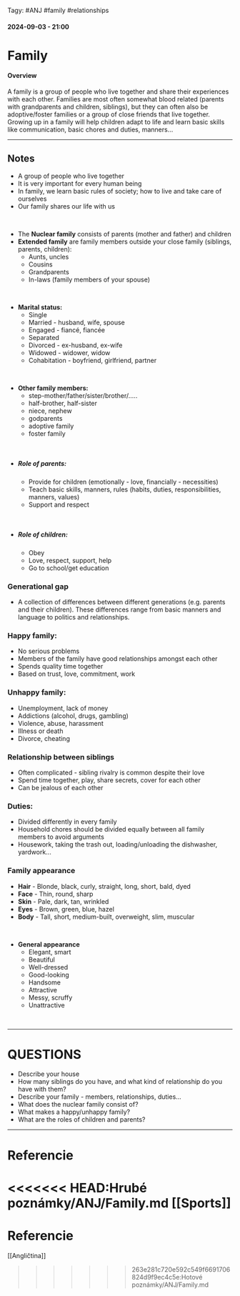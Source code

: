 Tagy: #ANJ #family #relationships
#### 2024-09-03 - 21:00

# Family

#### Overview
A family is a group of people who live together and share their experiences with each other. Families are most often somewhat blood related (parents with grandparents and children, siblings), but they can often also be adoptive/foster families or a group of close friends that live together. Growing up in a family will help children adapt to life and learn basic skills like communication, basic chores and duties, manners... 
****

## Notes

- A group of people who live together
- It is very important for every human being
- In family, we learn basic rules of society; how to live and take care of ourselves
- Our family shares our life with us
<br>


- The **Nuclear family** consists of parents (mother and father) and children
- **Extended family** are family members outside your close family (siblings, parents, children):
	- Aunts, uncles
	- Cousins
	- Grandparents
	- In-laws (family members of your spouse)
<br>

- **Marital status:**
	- Single 
	- Married   - husband, wife, spouse
	- Engaged  - fiancé, fiancée
	- Separated
	- Divorced - ex-husband, ex-wife
	- Widowed - widower, widow
	- Cohabitation - boyfriend, girlfriend, partner

<br>


- **Other family members:** 
	- step-mother/father/sister/brother/.....
	- half-brother, half-sister
	- niece, nephew
	- godparents
	- adoptive family
	- foster family

<br>

- ##### **Role of parents:**
	- Provide for children (emotionally - love, financially - necessities)
	- Teach basic skills, manners, rules (habits, duties, responsibilities, manners, values)
	- Support and respect

<br>

- ##### **Role of children:**
	- Obey
	- Love, respect, support, help
	- Go to school/get education


### **Generational gap**
- A collection of differences between different generations (e.g. parents and their children). These differences range from basic manners and language to politics and relationships.
### **Happy family:**
- No serious problems
- Members of the family have good relationships amongst each other
- Spends quality time together
- Based on trust, love, commitment, work

### **Unhappy family:**
- Unemployment, lack of money
- Addictions (alcohol, drugs, gambling)
- Violence, abuse, harassment
- Illness or death
- Divorce, cheating



### **Relationship between siblings**
- Often complicated - sibling rivalry is common despite their love
- Spend time together, play, share secrets, cover for each other
- Can be jealous of each other

### **Duties:**
- Divided differently in every family
- Household chores should be divided equally between all family members to avoid arguments
- Housework, taking the trash out, loading/unloading the dishwasher, yardwork...



### **Family appearance**

- **Hair** - Blonde, black, curly, straight, long, short, bald, dyed
- **Face** - Thin, round, sharp
- **Skin** - Pale, dark, tan, wrinkled
- **Eyes** - Brown, green, blue, hazel
- **Body** - Tall, short, medium-built, overweight, slim, muscular
 <br>

- **General appearance** 
	- Elegant, smart
	- Beautiful
	- Well-dressed
	- Good-looking
	- Handsome
	- Attractive
	- Messy, scruffy
	- Unattractive

<br>


** **
# QUESTIONS

- Describe your house
- How many siblings do you have, and what kind of relationship do you have with them?
- Describe your family - members, relationships, duties...
- What does the nuclear family consist of?
- What makes a happy/unhappy family?
- What are the roles of children and parents?


** **

# Referencie

<<<<<<< HEAD:Hrubé poznámky/ANJ/Family.md
[[Sports]]
=======
# Referencie
[[Angličtina]]
>>>>>>> 263e281c720e592c549f6691706824d9f9ec4c5e:Hotové poznámky/ANJ/Family.md
